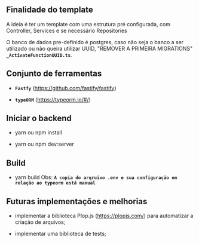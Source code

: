 ## Finalidade do template

A ideia é ter um template com uma estrutura pré configurada, com Controller, Services e se necessário Repositories

O banco de dados pre-definido é postgres, caso não seja o banco a ser utilizado ou não queira utilizar UUID, "REMOVER A PRIMEIRA MIGRATIONS" **`_ActivateFunctionUUID.ts`**.

## Conjunto de ferramentas

- **`Fastfy`** (https://github.com/fastify/fastify)

- **`typeORM`** (https://typeorm.io/#/)

## Iniciar o backend

- yarn ou npm install

- yarn ou npm dev:server

## Build

- yarn build
  Obs: **`A copia do arqruivo .env e sua configuração em relação ao typeorm está manual`**

## Futuras implementações e melhorias

- implementar a biblioteca Plop.js (https://plopjs.com/) para automatizar a criação de arquivos;

- implementar uma biblioteca de tests;
